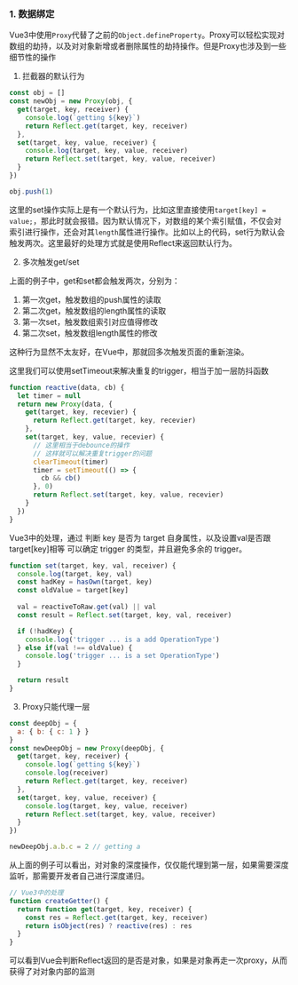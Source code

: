 ### 1. 数据绑定

Vue3中使用`Proxy`代替了之前的`Object.defineProperty`。Proxy可以轻松实现对数组的劫持，以及对对象新增或者删除属性的劫持操作。但是Proxy也涉及到一些细节性的操作

1. 拦截器的默认行为

```js
const obj = []
const newObj = new Proxy(obj, {
  get(target, key, receiver) {
    console.log(`getting ${key}`)
    return Reflect.get(target, key, receiver)
  },
  set(target, key, value, receiver) {
    console.log(target, key, value, receiver)
    return Reflect.set(target, key, value, receiver)
  }
})

obj.push(1)
```

这里的set操作实际上是有一个默认行为，比如这里直接使用`target[key] = value;`，那此时就会报错。因为默认情况下，对数组的某个索引赋值，不仅会对索引进行操作，还会对其`length`属性进行操作。比如以上的代码，set行为默认会触发两次。这里最好的处理方式就是使用Reflect来返回默认行为。

2. 多次触发get/set

上面的例子中，get和set都会触发两次，分别为：

1. 第一次get，触发数组的push属性的读取
2. 第二次get，触发数组的length属性的读取
3. 第一次set，触发数组索引对应值得修改
4. 第二次set，触发数组length属性的修改

这种行为显然不太友好，在Vue中，那就回多次触发页面的重新渲染。

这里我们可以使用setTimeout来解决重复的trigger，相当于加一层防抖函数

```js
function reactive(data, cb) {
  let timer = null
  return new Proxy(data, {
    get(target, key, recevier) {
      return Reflect.get(target, key, recevier)
    },
    set(target, key, value, recevier) {
      // 这里相当于debounce的操作
      // 这样就可以解决重复trigger的问题
      clearTimeout(timer)
      timer = setTimeout(() => {
        cb && cb()
      }, 0)
      return Reflect.set(target, key, value, recevier)
    }
  })
}
```

Vue3中的处理，通过 判断 key 是否为 target 自身属性，以及设置val是否跟target[key]相等 可以确定 trigger 的类型，并且避免多余的 trigger。

```js
function set(target, key, val, receiver) {
  console.log(target, key, val)
  const hadKey = hasOwn(target, key)
  const oldValue = target[key]
  
  val = reactiveToRaw.get(val) || val
  const result = Reflect.set(target, key, val, receiver)

  if (!hadKey) {
    console.log('trigger ... is a add OperationType')
  } else if(val !== oldValue) {
    console.log('trigger ... is a set OperationType')
  }

  return result
}
```

3. Proxy只能代理一层

```js
const deepObj = {
  a: { b: { c: 1 } }
}
const newDeepObj = new Proxy(deepObj, {
  get(target, key, receiver) {
    console.log(`getting ${key}`)
    console.log(receiver)
    return Reflect.get(target, key, receiver)
  },
  set(target, key, value, receiver) {
    console.log(target, key, value, receiver)
    return Reflect.set(target, key, value, receiver)
  }
})

newDeepObj.a.b.c = 2 // getting a
```

从上面的例子可以看出，对对象的深度操作，仅仅能代理到第一层，如果需要深度监听，那需要开发者自己进行深度递归。

```js
// Vue3中的处理
function createGetter() {
  return function get(target, key, receiver) {
    const res = Reflect.get(target, key, receiver)
    return isObject(res) ? reactive(res) : res
  }
}
```

可以看到Vue会判断Reflect返回的是否是对象，如果是对象再走一次proxy，从而获得了对对象内部的监测